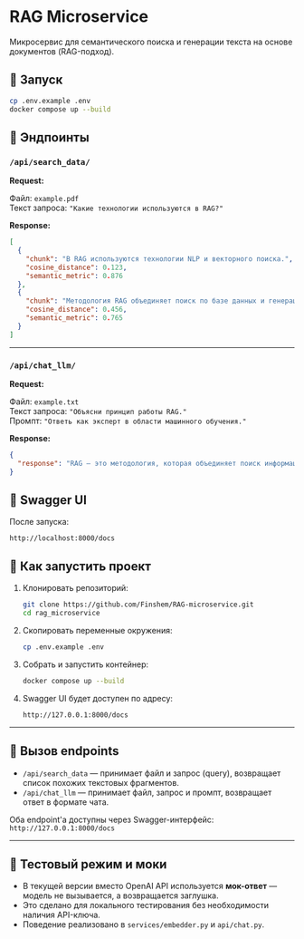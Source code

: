 # RAG Microservice

Микросервис для семантического поиска и генерации текста на основе документов (RAG-подход).

## 🚀 Запуск

```bash
cp .env.example .env
docker compose up --build
```

## 📂 Эндпоинты

### `/api/search_data/`

**Request:**

Файл: `example.pdf`  
Текст запроса: `"Какие технологии используются в RAG?"`

**Response:**
```json
[
  {
    "chunk": "В RAG используются технологии NLP и векторного поиска.",
    "cosine_distance": 0.123,
    "semantic_metric": 0.876
  },
  {
    "chunk": "Методология RAG объединяет поиск по базе данных и генерацию текста.",
    "cosine_distance": 0.456,
    "semantic_metric": 0.765
  }
]
```

---

### `/api/chat_llm/`

**Request:**

Файл: `example.txt`  
Текст запроса: `"Объясни принцип работы RAG."`  
Промпт: `"Ответь как эксперт в области машинного обучения."`

**Response:**
```json
{
  "response": "RAG — это методология, которая объединяет поиск информации из внешних источников с генерацией текста с помощью языковых моделей. Это позволяет модели использовать актуальные данные для создания точных и информативных ответов."
}

```

## 📓 Swagger UI

После запуска:
```
http://localhost:8000/docs
```

## 🚀 Как запустить проект

1. Клонировать репозиторий:
   ```bash
   git clone https://github.com/Finshem/RAG-microservice.git
   cd rag_microservice
   ```

2. Скопировать переменные окружения:
   ```bash
   cp .env.example .env
   ```

3. Собрать и запустить контейнер:
   ```bash
   docker compose up --build
   ```

4. Swagger UI будет доступен по адресу:
   ```
   http://127.0.0.1:8000/docs
   ```

---

## 📡 Вызов endpoints

- `/api/search_data` — принимает файл и запрос (query), возвращает список похожих текстовых фрагментов.
- `/api/chat_llm` — принимает файл, запрос и промпт, возвращает ответ в формате чата.

Оба endpoint'а доступны через Swagger-интерфейс: `http://127.0.0.1:8000/docs`

---

## 🧪 Тестовый режим и моки

- В текущей версии вместо OpenAI API используется **мок-ответ** — модель не вызывается, а возвращается заглушка.
- Это сделано для локального тестирования без необходимости наличия API-ключа.
- Поведение реализовано в `services/embedder.py` и `api/chat.py`.
